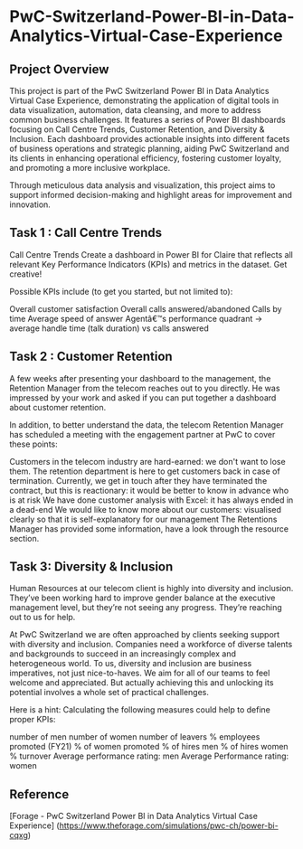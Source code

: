 # PwC-Switzerland-Power-BI-in-Data-Analytics-Virtual-Case-Experience
## Project Overview

This project is part of the PwC Switzerland Power BI in Data Analytics Virtual Case Experience, demonstrating the application of digital tools in data visualization, automation, data cleansing, and more to address common business challenges. It features a series of Power BI dashboards focusing on Call Centre Trends, Customer Retention, and Diversity & Inclusion. Each dashboard provides actionable insights into different facets of business operations and strategic planning, aiding PwC Switzerland and its clients in enhancing operational efficiency, fostering customer loyalty, and promoting a more inclusive workplace.

Through meticulous data analysis and visualization, this project aims to support informed decision-making and highlight areas for improvement and innovation.

## Task 1 : Call Centre Trends
Call Centre Trends Create a dashboard in Power BI for Claire that reflects all relevant Key Performance Indicators (KPIs) and metrics in the dataset. Get creative!

Possible KPIs include (to get you started, but not limited to):

Overall customer satisfaction
Overall calls answered/abandoned
Calls by time
Average speed of answer
Agentâ€™s performance quadrant -> average handle time (talk duration) vs calls answered

## Task 2 : Customer Retention
A few weeks after presenting your dashboard to the management, the Retention Manager from the telecom reaches out to you directly. He was impressed by your work and asked if you can put together a dashboard about customer retention.

In addition, to better understand the data, the telecom Retention Manager has scheduled a meeting with the engagement partner at PwC to cover these points:

Customers in the telecom industry are hard-earned: we don't want to lose them. The retention department is here to get customers back in case of termination. Currently, we get in touch after they have terminated the contract, but this is reactionary: it would be better to know in advance who is at risk
We have done customer analysis with Excel: it has always ended in a dead-end
We would like to know more about our customers: visualised clearly so that it is self-explanatory for our management The Retentions Manager has provided some information, have a look through the resource section.

## Task 3: Diversity & Inclusion 
Human Resources at our telecom client is highly into diversity and inclusion. They’ve been working hard to improve gender balance at the executive management level, but they’re not seeing any progress. They’re reaching out to us for help.

At PwC Switzerland we are often approached by clients seeking support with diversity and inclusion. Companies need a workforce of diverse talents and backgrounds to succeed in an increasingly complex and heterogeneous world. To us, diversity and inclusion are business imperatives, not just nice-to-haves. We aim for all of our teams to feel welcome and appreciated. But actually achieving this and unlocking its potential involves a whole set of practical challenges.

Here is a hint: Calculating the following measures could help to define proper KPIs:

number of men
number of women
number of leavers
% employees promoted (FY21)
% of women promoted
% of hires men
% of hires women
% turnover
Average performance rating: men
Average Performance rating: women

## Reference

[Forage - PwC Switzerland Power BI in Data Analytics Virtual Case Experience] (https://www.theforage.com/simulations/pwc-ch/power-bi-cqxg)

